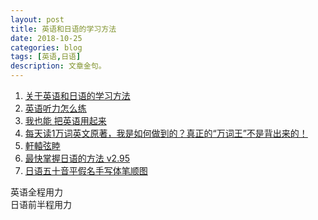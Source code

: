 ```yaml
---
layout: post
title: 英语和日语的学习方法
date: 2018-10-25
categories: blog
tags: [英语,日语]
description: 文章金句。
---
```


1. [关于英语和日语的学习方法](http://www.lukou.com/userfeed/5283918)
1. [英语听力怎么练](http://www.lukou.com/userfeed/19248699)
1. [我也能 把英语用起来](https://book.douban.com/review/6164918/)
1. [每天读1万词英文原著，我是如何做到的？真正的“万词王”不是背出来的！](http://blog.sina.com.cn/s/blog_4b5cb56b0102ybg1.html)
1. [軒轅弦睦](http://blog.sina.com.cn/s/blog_40e3a3e30102wceu.html)
1. [最快掌握日语的方法 v2.95 ](http://blog.sina.comhttp://blog.sina.com.cn/s/blog_40e3a3e30102wceu.html.cn/s/blog_40e3a3e30102wl5m.html)
1. [日语五十音平假名手写体笔顺图](http://blog.sina.com.cn/s/blog_9e6ae0070100x6cg.html)


英语全程用力<br>
日语前半程用力
